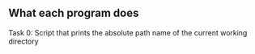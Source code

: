 ## What each program does
Task 0: Script that prints the absolute path name of the current working directory

